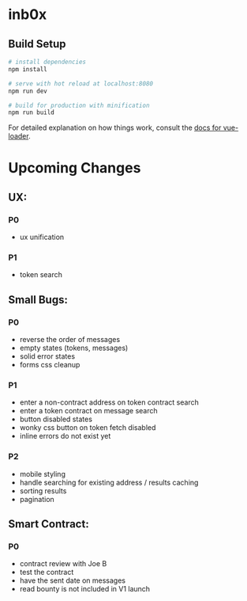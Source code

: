 # inb0x

## Build Setup

``` bash
# install dependencies
npm install

# serve with hot reload at localhost:8080
npm run dev

# build for production with minification
npm run build
```

For detailed explanation on how things work, consult the [docs for vue-loader](http://vuejs.github.io/vue-loader).


# Upcoming Changes

## UX:

### P0
- ux unification

### P1
- token search


## Small Bugs:

### P0
- reverse the order of messages
- empty states (tokens, messages)
- solid error states
- forms css cleanup

### P1
- enter a non-contract address on token contract search
- enter a token contract on message search
- button disabled states
- wonky css button on token fetch disabled
- inline errors do not exist yet

### P2
- mobile styling
- handle searching for existing address / results caching
- sorting results
- pagination


## Smart Contract:

### P0
- contract review with Joe B
- test the contract
- have the sent date on messages
- read bounty is not included in V1 launch

